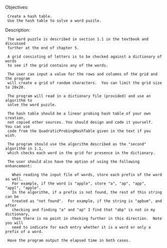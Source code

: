 Objectives:

     Create a hash table.
     Use the hash table to solve a word puzzle.


Description:

     The word puzzle is described in section 1.1 in the textbook and discussed
     further at the end of chapter 5.

     A grid consisting of letters is to be checked against a dictionary of words
     to see if the grid contains any of the words.

     The user can input a value for the rows and columns of the grid and the program
     will create a grid of random characters.  You can limit the grid size to 20x20.

     The program will read in a dictionary file (provided) and use an algorithm to
     solve the word puzzle.

     The hash table should be a linear probing hash table of your own creation, 
     not copied other sources. You should design and code it yourself.  You can use
     code from the QuadraticProbingHashTable given in the text if you wish.

     The program should use the algorithm described as the "second" algorithm in 1.1, 
     which checks each word in the grid for presence in the dictionary.  

     The user should also have the option of using the following enhancement:

       When reading the input file of words, store each prefix of the word as well.
       For example, if the word is "apple", store "a", "ap", "app", "appl", "apple".
       In the algorithm, if a prefix is not found, the rest of this string can be
       treated as "not found".  For example, if the string is "apbum", and after 
       checking and finding "a" and "ap" I find that "abp" is not in my dictionary,
       then there is no point in checking further in this direction.  Note you will 
       need to indicate for each entry whether it is a word or only a prefix of a word.

     Have the program output the elapsed time in both cases.
